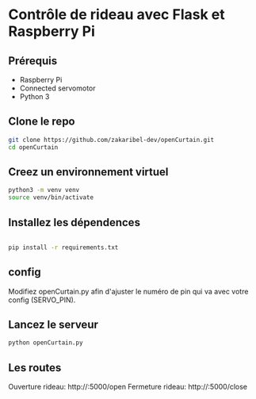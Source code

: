 
# Contrôle de rideau avec Flask et Raspberry Pi

## Prérequis

- Raspberry Pi
- Connected servomotor
- Python 3

## Clone le repo

```bash
git clone https://github.com/zakaribel-dev/openCurtain.git
cd openCurtain
```
## Creez un environnement virtuel
```bash
python3 -m venv venv
source venv/bin/activate
```
## Installez les dépendences
```bash

pip install -r requirements.txt
```
## config
Modifiez openCurtain.py afin d'ajuster le numéro de pin qui va avec votre config (SERVO_PIN).

## Lancez le serveur
```bash
python openCurtain.py
```
## Les routes
Ouverture rideau: http://<RaspberryPiAddress>:5000/open
Fermeture rideau: http://<RaspberryPiAddress>:5000/close
